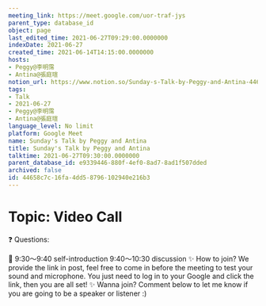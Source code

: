 ```yaml
---
meeting_link: https://meet.google.com/uor-traf-jys
parent_type: database_id
object: page
last_edited_time: 2021-06-27T09:29:00.0000000
indexDate: 2021-06-27
created_time: 2021-06-14T14:15:00.0000000
hosts:
- Peggy@李明霈
- Antina@張庭瑄
notion_url: https://www.notion.so/Sunday-s-Talk-by-Peggy-and-Antina-44658c7c16fa4dd58796102940e216b3
tags:
- Talk
- 2021-06-27
- Peggy@李明霈
- Antina@張庭瑄
language_level: No limit
platform: Google Meet
name: Sunday's Talk by Peggy and Antina
title: Sunday's Talk by Peggy and Antina
talktime: 2021-06-27T09:30:00.0000000
parent_database_id: e9339446-880f-4ef0-8ad7-8ad1f507dded
archived: false
id: 44658c7c-16fa-4dd5-8796-102940e216b3
---
```


# Topic: Video Call  
❓
Questions:
   
   
   
   
   
📅
9:30～9:40 self-introduction
9:40～10:30 discussion
✨
How to join?
We provide the link in post, feel free to come in before the meeting to test your sound and microphone. You just need to log in to your Google and click the link, then you are all set!
✨
Wanna join?
Comment below to let me know if you are going to be a speaker or listener :)

